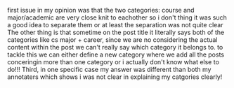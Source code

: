 first issue in my opinion was that the two categories: course and major/academic are very close knit to eachother so i don't thing it was such a good idea to separate them or at least the separation was not quite clear
The other thing is that sometime on the post title it literally says both of the categories like cs major + career, since we are no considering the actual content within the post we can't really say which category it belongs to. to tackle this we can either define a new category where we add all the posts conceringin more than one category or i actually don't know what else to do!!!
Third, in one specific case my answer was different than both my annotaters which shows i was not clear in explaining my catgories clearly!

